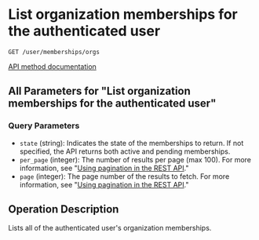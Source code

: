 # List organization memberships for the authenticated user

`GET /user/memberships/orgs`

[API method documentation](https://docs.github.com/rest/orgs/members#list-organization-memberships-for-the-authenticated-user)

## All Parameters for "List organization memberships for the authenticated user"

### Query Parameters

- `state` (string): Indicates the state of the memberships to return. If not specified, the API returns both active and pending memberships.
- `per_page` (integer): The number of results per page (max 100). For more information, see "[Using pagination in the REST API](https://docs.github.com/rest/using-the-rest-api/using-pagination-in-the-rest-api)."
- `page` (integer): The page number of the results to fetch. For more information, see "[Using pagination in the REST API](https://docs.github.com/rest/using-the-rest-api/using-pagination-in-the-rest-api)."

## Operation Description

Lists all of the authenticated user's organization memberships.
